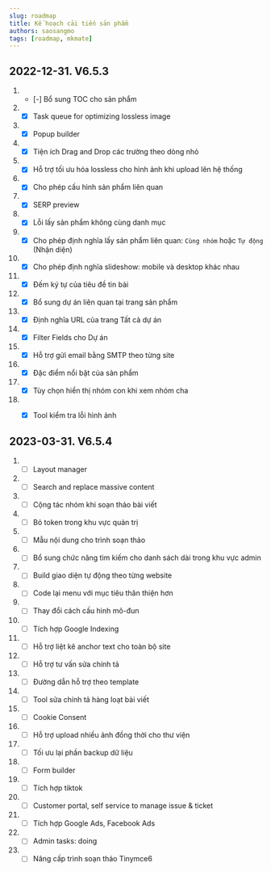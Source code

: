 ```yaml
---
slug: roadmap
title: Kế hoạch cải tiến sản phẩm
authors: saosangmo
tags: [roadmap, mkmate]
---
```


## 2022-12-31. V6.5.3
1. - [-] Bổ sung TOC cho sản phẩm
2. - [x] Task queue for optimizing lossless image
3. - [x] Popup builder
4. - [x] Tiện ích Drag and Drop các trường theo dòng nhỏ
5. - [x] Hỗ trợ tối ưu hóa lossless cho hình ảnh khi upload lên hệ thống
6. - [x] Cho phép cấu hình sản phẩm liên quan
7. - [x] SERP preview
8. - [x] Lỗi lấy sản phẩm không cùng danh mục
9. - [x] Cho phép định nghĩa lấy sản phẩm liên quan: `Cùng nhóm` hoặc `Tự động` (Nhận diện)
10. - [x] Cho phép định nghĩa slideshow: mobile và desktop khác nhau
11. - [x] Đếm ký tự của tiêu đề tin bài
12. - [x] Bổ sung dự án liên quan tại trang sản phẩm
13. - [x] Định nghĩa URL của trang Tất cả dự án
14. - [x] Filter Fields cho Dự án
15. - [x] Hỗ trợ gửi email bằng SMTP theo từng site
16. - [x] Đặc điểm nổi bật của sản phẩm
17. - [x] Tùy chọn hiển thị nhóm con khi xem nhóm cha
18. - [x] Tool kiểm tra lỗi hình ảnh


## 2023-03-31. V6.5.4
1. - [ ] Layout manager
2. - [ ] Search and replace massive content
3. - [ ] Cộng tác nhóm khi soạn thảo bài viết
4. - [ ] Bỏ token trong khu vực quản trị
5. - [ ] Mẫu nội dung cho trình soạn thảo
6. - [ ] Bổ sung chức năng tìm kiếm cho danh sách dài trong khu vực admin
7. - [ ] Build giao diện tự động theo từng website
8. - [ ] Code lại menu với mục tiêu thân thiện hơn
9. - [ ] Thay đổi cách cấu hình mô-đun
10. - [ ] Tích hợp Google Indexing
11. - [ ] Hỗ trợ liệt kê anchor text cho toàn bộ site
12. - [ ] Hỗ trợ tư vấn sửa chính tả
13. - [ ] Đường dẫn hỗ trợ theo template
14. - [ ] Tool sửa chính tả hàng loạt bài viết
15. - [ ] Cookie Consent
16. - [ ] Hỗ trợ upload nhiều ảnh đồng thời cho thư viện
17. - [ ] Tối ưu lại phần backup dữ liệu
18. - [ ] Form builder
19. - [ ] Tích hợp tiktok
20. - [ ] Customer portal, self service to manage issue & ticket
21. - [ ] Tích hợp Google Ads, Facebook Ads
22. - [ ] Admin tasks: doing
23. - [ ] Nâng cấp trình soạn thảo Tinymce6
